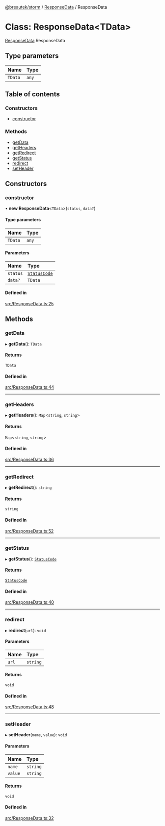 [@breautek/storm](../README.md) / [ResponseData](../modules/ResponseData.md) / ResponseData

# Class: ResponseData<TData\>

[ResponseData](../modules/ResponseData.md).ResponseData

## Type parameters

| Name | Type |
| :------ | :------ |
| `TData` | `any` |

## Table of contents

### Constructors

- [constructor](ResponseData.ResponseData-1.md#constructor)

### Methods

- [getData](ResponseData.ResponseData-1.md#getdata)
- [getHeaders](ResponseData.ResponseData-1.md#getheaders)
- [getRedirect](ResponseData.ResponseData-1.md#getredirect)
- [getStatus](ResponseData.ResponseData-1.md#getstatus)
- [redirect](ResponseData.ResponseData-1.md#redirect)
- [setHeader](ResponseData.ResponseData-1.md#setheader)

## Constructors

### constructor

• **new ResponseData**<`TData`\>(`status`, `data?`)

#### Type parameters

| Name | Type |
| :------ | :------ |
| `TData` | `any` |

#### Parameters

| Name | Type |
| :------ | :------ |
| `status` | [`StatusCode`](../enums/StatusCode.StatusCode-1.md) |
| `data?` | `TData` |

#### Defined in

[src/ResponseData.ts:25](https://github.com/breautek/storm/blob/3449719/src/ResponseData.ts#L25)

## Methods

### getData

▸ **getData**(): `TData`

#### Returns

`TData`

#### Defined in

[src/ResponseData.ts:44](https://github.com/breautek/storm/blob/3449719/src/ResponseData.ts#L44)

___

### getHeaders

▸ **getHeaders**(): `Map`<`string`, `string`\>

#### Returns

`Map`<`string`, `string`\>

#### Defined in

[src/ResponseData.ts:36](https://github.com/breautek/storm/blob/3449719/src/ResponseData.ts#L36)

___

### getRedirect

▸ **getRedirect**(): `string`

#### Returns

`string`

#### Defined in

[src/ResponseData.ts:52](https://github.com/breautek/storm/blob/3449719/src/ResponseData.ts#L52)

___

### getStatus

▸ **getStatus**(): [`StatusCode`](../enums/StatusCode.StatusCode-1.md)

#### Returns

[`StatusCode`](../enums/StatusCode.StatusCode-1.md)

#### Defined in

[src/ResponseData.ts:40](https://github.com/breautek/storm/blob/3449719/src/ResponseData.ts#L40)

___

### redirect

▸ **redirect**(`url`): `void`

#### Parameters

| Name | Type |
| :------ | :------ |
| `url` | `string` |

#### Returns

`void`

#### Defined in

[src/ResponseData.ts:48](https://github.com/breautek/storm/blob/3449719/src/ResponseData.ts#L48)

___

### setHeader

▸ **setHeader**(`name`, `value`): `void`

#### Parameters

| Name | Type |
| :------ | :------ |
| `name` | `string` |
| `value` | `string` |

#### Returns

`void`

#### Defined in

[src/ResponseData.ts:32](https://github.com/breautek/storm/blob/3449719/src/ResponseData.ts#L32)
